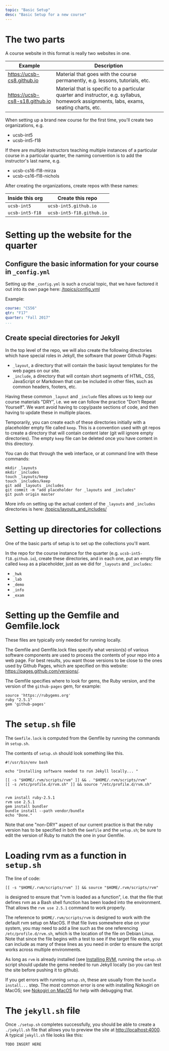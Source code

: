 ```yaml
---
topic: "Basic Setup"
desc: "Basic Setup for a new course"
---
```


# The two parts

A course website in this format is really two websites in one.

| Example | Description |
|---------|-------------|
| <https://ucsb-cs8.github.io> | Material that goes with the course permanently, e.g. lessons, tutorials, etc. |
| <https://ucsb-cs8-s18.github.io> | Material that is specific to a particular quarter and instructor, e.g. syllabus, homework assignments, labs, exams, seating charts, etc. |

When setting up a brand new course for the first time, you'll create two organizations, e.g.

* ucsb-int5
* ucsb-int5-f18

If there are multiple instructors teaching multiple instances of a particular course in a particular quarter, the naming convention is to add the instructor's last name, e.g.

* ucsb-cs16-f18-mirza
* ucsb-cs16-f18-nichols

After creating the organizations, create repos with these names:

| Inside this org | Create this repo |
|-|-|
| `ucsb-int5` | `ucsb-int5.github.io` |
| `ucsb-int5-f18` | `ucsb-int5-f18.github.io` |


# Setting up the website for the quarter

## Configure the basic information for your course in `_config.yml`

Setting up the `_config.yml` is such a crucial topic, that we 
have factored it out into its own page here: [/topics/config_yml](/topics/config_yml/)

Example:

```yml
course: "CS56"
qtr: "F17"
quarter: "Fall 2017"
...
```

## Create special directories for Jekyll

In the top level of the repo, we will also create the following directories which have special roles in Jekyll, the software that power Github Pages:

* `_layout`, a directory that will contain the basic layout templates for the web pages on our site.
* `_include`, a directory that will contain short segments of HTML, CSS, JavaScript or Markdown that can be included in other files, such as common headers, footers, etc.  

Having these common `_layout` and `_include` files allows us to keep our course materials "DRY", i.e. we we can follow the practice "Don't Repeat Yourself".  We want avoid having to copy/paste sections of code, and then having to update these in multiple places.

Temporarily, you can create each of these directories initially with a placeholder empty file called `keep`.   This is a convention used with git repos to create a directory that will contain content later (git will ignore empty directories).    The empty `keep` file can be deleted once you have content in this directory.

You can do that through the web interface, or at command line with these commands:

```
mkdir _layouts
mkdir _includes
touch _layouts/keep
touch _includes/keep
git add _layouts _includes
git commit -m "add placeholder for _layouts and _includes"
git push origin master
```

More info on setting up the actual content of the `_layouts` and `_includes` directories is here: [/topics/layouts_and_includes/](/topics/layouts_and_includes/)


# Setting up directories for collections

One of the basic parts of setup is to set up the collections you'll want.

In the repo for the course instance for the quarter (e.g. `ucsb-int5-f18.github.io`), create these directories, and in each one, put an empty file called `keep`
as a placeholder, just as we did for `_layouts` and `_includes`:

* `_hwk`
* `_lab`
* `_demo`
* `_info`
* `_exam`



# Setting up the Gemfile and Gemfile.lock

These files are typically only needed for running locally.

The Gemfile and Gemfile.lock files specify what version(s) of various software components are used to process the contents of your repo into a web page.   For best results, you want those versions to be close to the ones used by Github Pages, which are specified on this website: <https://pages.github.com/versions/>.

The Gemfile specifies where to look for gems, the Ruby version, and the version of the `github-pages` gem, for example:

```
source 'https://rubygems.org'
ruby "2.5.1"
gem 'github-pages'
```

# The `setup.sh` file

The `Gemfile.lock` is computed from the Gemfile by running the commands in `setup.sh`.  

The contents of `setup.sh` should look something like this.  
```
#!/usr/bin/env bash

echo "Installing software needed to run Jekyll locally... "

[[ -s "$HOME/.rvm/scripts/rvm" ]] && . "$HOME/.rvm/scripts/rvm"
[[ -s /etc/profile.d/rvm.sh" ]] && source "/etc/profile.d/rvm.sh"


rvm install ruby-2.5.1
rvm use 2.5.1
gem install bundler
bundle install --path vendor/bundle
echo "Done."
```

Note that one "non-DRY" aspect of our current practice is that the ruby version has to be specified in both the `Gemfile` and the `setup.sh`; be sure to edit the version of Ruby to match the one in your Gemfile.

# Loading rvm as a function in `setup.sh`

The line of code:
```
[[ -s "$HOME/.rvm/scripts/rvm" ]] && source "$HOME/.rvm/scripts/rvm"
```

is designed to ensure that "rvm is loaded as a function", i.e. that the file that defines rvm as a Bash shell function has been loaded into the environment.   That allows the `rvm use 2.5.1` command to work properly. 

The reference to  `$HOME/.rvm/scripts/rvm` is designed to work with the default rvm setup on MacOS.  If that file lives somewhere else on your system, you may need to add a line such as the one referencing `/etc/profile.d/rvm.sh`, which is the location of the file on  Debian Linux.  Note that since the file begins with a test to see if the target file exists, you can include as many of these lines as you need in order to ensure the script works across multiple environments.

As long as `rvm` is already installed (see [Installing RVM](/topics/rvm_installation/), running the `setup.sh` script should update the gems needed to run Jekyll locally (so you can test the site before pushing it to github).

If you get errors with running `setup.sh`, these are usually from the `bundle install...` step.   The most common error is one with installing Nokogiri on MacOS; see [Nokogiri on MacOS](/topics/nokogiri/) for help with debugging that.

# The `jekyll.sh` file

Once `./setup.sh` completes successfully, you should be able to create  a `./jekyll.sh` file that allows you to preview the site at <http://localhost:4000>.  A typical `jekyll.sh` file looks like this:

```
TODO INSERT HERE
```
